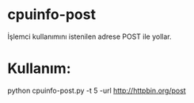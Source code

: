 # cpuinfo-post
İşlemci kullanımını istenilen adrese POST ile yollar.

# Kullanım:

python cpuinfo-post.py -t 5 -url http://httpbin.org/post